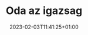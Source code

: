 ---
title: "Oda az igazsag"
date: 2023-02-03T11:41:25+01:00
imdb: "https://www.imdb.com/title/tt0154039/"
weight: 12
---